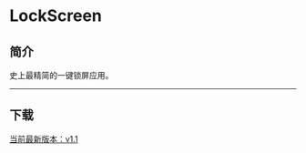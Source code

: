# LockScreen
## 简介

史上最精简的一键锁屏应用。

---
## 下载

[当前最新版本：v1.1](https://raw.githubusercontent.com/frogfans/LockScreen/master/LockScreen/app/release/com.zengyu.lockscreen_1.1_release.apk)
